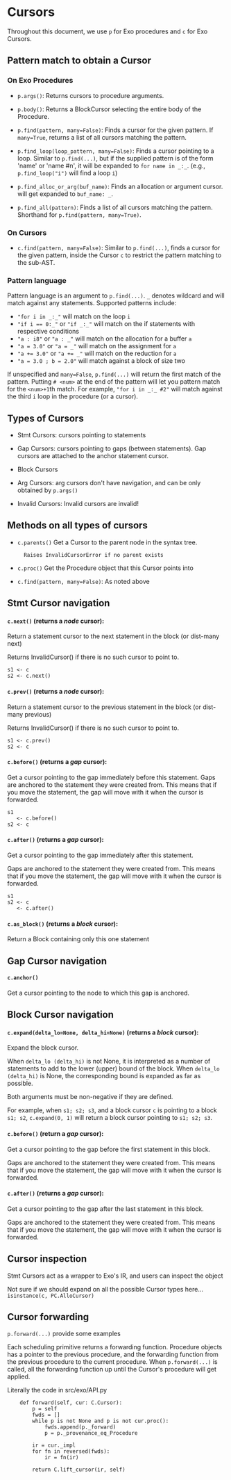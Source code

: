 # Cursors

Throughout this document, we use `p` for Exo procedures and `c` for Exo Cursors.

## Pattern match to obtain a Cursor

### On Exo Procedures

- `p.args()`: Returns cursors to procedure arguments.
- `p.body()`: Returns a BlockCursor selecting the entire body of the Procedure.

- `p.find(pattern, many=False)`: Finds a cursor for the given pattern. If `many=True`, returns a list of all cursors matching the pattern.
- `p.find_loop(loop_pattern, many=False)`: Finds a cursor pointing to a loop. Similar to `p.find(...)`, but if the supplied pattern is of the form 'name' or 'name #n', it will be expanded to `for name in _:_`. (e.g., `p.find_loop("i")` will find a loop `i`)
- `p.find_alloc_or_arg(buf_name)`: Finds an allocation or argument cursor. will get expanded to `buf_name: _`.
- `p.find_all(pattern)`: Finds a list of all cursors matching the pattern. Shorthand for `p.find(pattern, many=True)`.

### On Cursors

- `c.find(pattern, many=False)`: Similar to `p.find(...)`, finds a cursor for the given pattern, inside the Cursor `c` to restrict the pattern matching to the sub-AST.

### Pattern language

Pattern language is an argument to `p.find(...)`. `_` denotes wildcard and will match against any statements.
Supported patterns include:
- `"for i in _:_"` will match on the loop `i`
- `"if i == 0:_"` or `"if _:_"` will match on the if statements with respective conditions
- `"a : i8"` or `"a : _"` will match on the allocation for a buffer `a`
- `"a = 3.0"` or `"a = _"` will match on the assignment for `a`
- `"a += 3.0"` or `"a += _"` will match on the reduction for `a`
- `"a = 3.0 ; b = 2.0"` will match against a block of size two

If unspecified and `many=False`, `p.find(...)` will return the first match of the pattern.
Putting `# <num>` at the end of the pattern will let you pattern match for the `<num>+1`th match.
For example, `"for i in _:_ #2"` will match against the third `i` loop in the procedure (or a cursor).


## Types of Cursors
- Stmt Cursors: cursors pointing to statements
- Gap Cursors: cursors pointing to gaps (between statements). Gap cursors are attached to the anchor statement cursor.
- Block Cursors

- Arg Cursors: arg cursors don't have navigation, and can be only obtained by `p.args()`

- Invalid Cursors: Invalid cursors are invalid!

## Methods on all types of cursors

- `c.parents()`
        Get a Cursor to the parent node in the syntax tree.

        Raises InvalidCursorError if no parent exists
- `c.proc()`
        Get the Procedure object that this Cursor points into

- `c.find(pattern, many=False)`: As noted above


## Stmt Cursor navigation

#### `c.next()` (returns a _node_ cursor):
Return a statement cursor to the next statement in the
block (or dist-many next)

Returns InvalidCursor() if there is no such cursor to point to.
```
s1 <- c
s2 <- c.next()
```

#### `c.prev()` (returns a _node_ cursor):
Return a statement cursor to the previous statement in the
block (or dist-many previous)

Returns InvalidCursor() if there is no such cursor to point to.
```
s1 <- c.prev()
s2 <- c
```

#### `c.before()` (returns a _gap_ cursor):
Get a cursor pointing to the gap immediately before this statement.
Gaps are anchored to the statement they were created from. This
means that if you move the statement, the gap will move with it
when the cursor is forwarded.
```
s1
   <- c.before()
s2 <- c
```

#### `c.after()` (returns a _gap_ cursor):
Get a cursor pointing to the gap immediately after this statement.

Gaps are anchored to the statement they were created from. This
means that if you move the statement, the gap will move with it
when the cursor is forwarded.
```
s1
s2 <- c
   <- c.after()
```

#### `c.as_block()` (returns a _block_ cursor):
Return a Block containing only this one statement

## Gap Cursor navigation

#### `c.anchor()`
Get a cursor pointing to the node to which this gap is anchored.

## Block Cursor navigation

#### `c.expand(delta_lo=None, delta_hi=None)` (returns a _block_ cursor):
Expand the block cursor.

When `delta_lo (delta_hi)` is not None, it is interpreted as a
number of statements to add to the lower (upper) bound of the
block.  When `delta_lo (delta_hi)` is None, the corresponding
bound is expanded as far as possible.

Both arguments must be non-negative if they are defined.


For example, when `s1; s2; s3`, and a block cursor `c` is pointing to a block `s1; s2`, `c.expand(0, 1)` will return a block cursor pointing to `s1; s2; s3`.


#### `c.before()` (return a _gap_ cursor):
Get a cursor pointing to the gap before the first statement in
this block.

Gaps are anchored to the statement they were created from. This
means that if you move the statement, the gap will move with it
when the cursor is forwarded.


#### `c.after()` (returns a _gap_ cursor):
Get a cursor pointing to the gap after the last statement in
this block.

Gaps are anchored to the statement they were created from. This
means that if you move the statement, the gap will move with it
when the cursor is forwarded.




## Cursor inspection

Stmt Cursors act as a wrapper to Exo's IR, and users can inspect the object 

Not sure if we should expand on all the possible Cursor types here...
`isinstance(c, PC.AlloCursor)`


## Cursor forwarding

`p.forward(...)` provide some examples


Each scheduling primitive returns a forwarding function.
Procedure objects has a pointer to the previous procedure, and the forwarding function from the previous procedure to the current procedure.
When `p.forward(...)` is called, all the forwarding function up until the Cursor's procedure will get applied.

Literally the code in src/exo/API.py
```
    def forward(self, cur: C.Cursor):
        p = self
        fwds = []
        while p is not None and p is not cur.proc():
            fwds.append(p._forward)
            p = p._provenance_eq_Procedure

        ir = cur._impl
        for fn in reversed(fwds):
            ir = fn(ir)

        return C.lift_cursor(ir, self)
```


